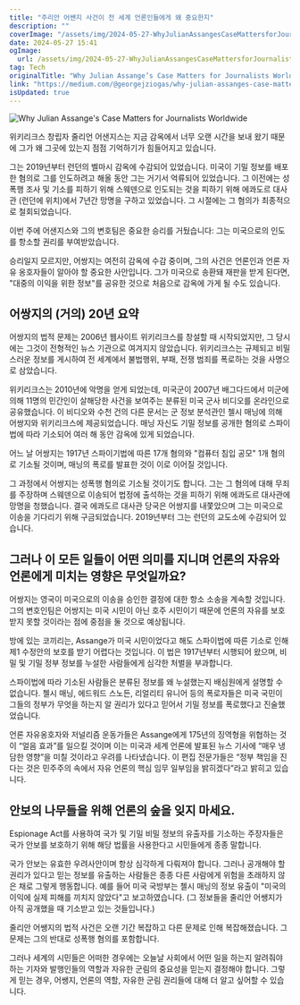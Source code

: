 ```yaml
---
title: "주리안 어쌘지 사건이 전 세계 언론인들에게 왜 중요한지"
description: ""
coverImage: "/assets/img/2024-05-27-WhyJulianAssangesCaseMattersforJournalistsWorldwide_0.png"
date: 2024-05-27 15:41
ogImage: 
  url: /assets/img/2024-05-27-WhyJulianAssangesCaseMattersforJournalistsWorldwide_0.png
tag: Tech
originalTitle: "Why Julian Assange’s Case Matters for Journalists Worldwide"
link: "https://medium.com/@georgejziogas/why-julian-assanges-case-matters-for-journalists-worldwide-0e343fb19d7a"
isUpdated: true
---
```






![Why Julian Assange's Case Matters for Journalists Worldwide](/assets/img/2024-05-27-WhyJulianAssangesCaseMattersforJournalistsWorldwide_0.png)

위키리크스 창립자 줄리언 어샌지스는 지금 감옥에서 너무 오랜 시간을 보내 왔기 때문에 그가 왜 그곳에 있는지 점점 기억하기가 힘들어지고 있습니다.

그는 2019년부터 런던의 벨마시 감옥에 수감되어 있었습니다. 미국이 기밀 정보를 배포한 혐의로 그를 인도하려고 해올 동안 그는 거기서 억류되어 있었습니다. 그 이전에는 성 폭행 조사 및 기소를 피하기 위해 스웨덴으로 인도되는 것을 피하기 위해 에콰도르 대사관 (런던에 위치)에서 7년간 망명을 구하고 있었습니다. 그 시절에는 그 혐의가 최종적으로 철회되었습니다.

이번 주에 어샌지스와 그의 변호팀은 중요한 승리를 거뒀습니다: 그는 미국으로의 인도를 항소할 권리를 부여받았습니다.

<div class="content-ad"></div>

승리일지 모르지만, 어쌍지는 여전히 감옥에 수감 중이며, 그의 사건은 언론인과 언론 자유 옹호자들이 알아야 할 중요한 사안입니다. 그가 미국으로 송환돼 재판을 받게 된다면, "대중의 이익을 위한 정보"를 공유한 것으로 처음으로 감옥에 가게 될 수도 있습니다.

## 어쌍지의 (거의) 20년 요약

어쌍지의 법적 문제는 2006년 웹사이트 위키리크스를 창설할 때 시작되었지만, 그 당시에는 그것이 전형적인 뉴스 기관으로 여겨지지 않았습니다. 위키리크스는 규제되고 비밀스러운 정보를 게시하여 전 세계에서 불법행위, 부패, 전쟁 범죄를 폭로하는 것을 사명으로 삼았습니다.

위키리크스는 2010년에 악명을 얻게 되었는데, 미국군이 2007년 배그다드에서 미군에 의해 11명의 민간인이 살해당한 사건을 보여주는 분류된 미국 군사 비디오를 온라인으로 공유했습니다. 이 비디오와 수천 건의 다른 문서는 군 정보 분석관인 첼시 매닝에 의해 어쌍지와 위키리크스에 제공되었습니다. 매닝 자신도 기밀 정보를 공개한 혐의로 스파이법에 따라 기소되어 여러 해 동안 감옥에 있게 되었습니다.

<div class="content-ad"></div>

어느 날 어쌍지는 1917년 스파이기법에 따른 17개 혐의와 "컴퓨터 침입 공모" 1개 혐의로 기소될 것이며, 매닝의 폭로를 발표한 것이 이로 이어질 것입니다.

그 과정에서 어쌍지는 성폭행 혐의로 기소될 것이기도 합니다. 그는 그 혐의에 대해 무죄를 주장하며 스웨덴으로 이송되어 법정에 출석하는 것을 피하기 위해 에콰도르 대사관에 망명을 청했습니다. 결국 에콰도르 대사관 당국은 어쌍지를 내쫓았으며 그는 미국으로 이송을 기다리기 위해 구금되었습니다. 2019년부터 그는 런던의 교도소에 수감되어 있습니다.

## 그러나 이 모든 일들이 어떤 의미를 지니며 언론의 자유와 언론에게 미치는 영향은 무엇일까요?

어쌍지는 영국이 미국으로의 이송을 승인한 결정에 대한 항소 소송을 계속할 것입니다. 그의 변호인팀은 어쌍지는 미국 시민이 아닌 호주 시민이기 때문에 언론의 자유를 보호받지 못할 것이라는 점에 중점을 둘 것으로 예상됩니다.

<div class="content-ad"></div>

방에 있는 코끼리는, Assange가 미국 시민이었다고 해도 스파이법에 따른 기소로 인해 제1 수정안의 보호를 받기 어렵다는 것입니다. 이 법은 1917년부터 시행되어 왔으며, 비밀 및 기밀 정부 정보를 누설한 사람들에게 심각한 처벌을 부과합니다.

스파이법에 따라 기소된 사람들은 분류된 정보를 왜 누설했는지 배심원에게 설명할 수 없습니다. 첼시 매닝, 에드워드 스노든, 리얼리티 유니어 등의 폭로자들은 미국 국민이 그들의 정부가 무엇을 하는지 알 권리가 있다고 믿어서 기밀 정보를 폭로했다고 진술했었습니다.

언론 자유옹호자와 저널리즘 운동가들은 Assange에게 175년의 징역형을 위협하는 것이 “얼음 효과”를 일으킬 것이며 이는 미국과 세계 언론에 발표된 뉴스 기사에 “매우 냉담한 영향”을 미칠 것이라고 우려를 나타냈습니다. 이 편집 전문가들은 “정부 책임을 진다는 것은 민주주의 속에서 자유 언론의 핵심 임무 일부임을 밝히겠다”라고 밝히고 있습니다.

## 안보의 나무들을 위해 언론의 숲을 잊지 마세요.

<div class="content-ad"></div>

Espionage Act를 사용하여 국가 및 기밀 비밀 정보의 유출자를 기소하는 주장자들은 국가 안보를 보호하기 위해 해당 법률을 사용한다고 시민들에게 종종 말합니다.

국가 안보는 유효한 우려사안이며 항상 심각하게 다뤄져야 합니다. 그러나 공개해야 할 권리가 있다고 믿는 정보를 유출하는 사람들은 종종 다른 사람에게 위험을 초래하지 않은 채로 그렇게 행동합니다. 예를 들어 미국 국방부는 첼시 매닝의 정보 유출이 "미국의 이익에 실제 피해를 끼치지 않았다"고 보고하였습니다. (그 정보들을 줄리안 어쌩지가 아직 공개했을 때 기소받고 있는 것들입니다.)

줄리안 어쌩지의 법적 사건은 오랜 기간 복잡하고 다른 문제로 인해 복잡해졌습니다. 그 문제는 그의 반대로 성폭행 혐의를 포함합니다.

그러나 세계의 시민들은 어떠한 경우에는 오늘날 사회에서 어떤 일을 하는지 알려줘야 하는 기자와 발행인들의 역할과 자유한 군림의 중요성을 믿는지 결정해야 합니다. 그렇게 믿는 경우, 어쌩지, 언론의 역할, 자유한 군림 권리들에 대해 더 알고 싶어할 수 있습니다.